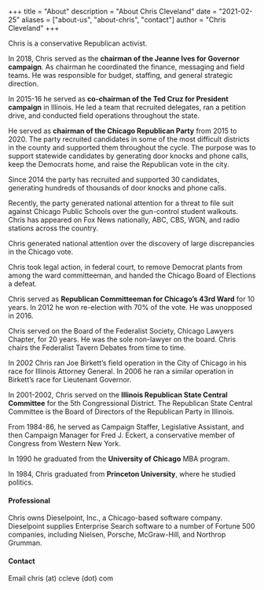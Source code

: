 +++
title = "About"
description = "About Chris Cleveland"
date = "2021-02-25"
aliases = ["about-us", "about-chris", "contact"]
author = "Chris Cleveland"
+++

Chris is a conservative Republican activist.

 In 2018, Chris served as the **chairman of the Jeanne Ives for Governor campaign**. As chairman he coordinated the finance, messaging and field teams. He was responsible for budget, staffing, and general strategic direction.

In 2015-16 he served as **co-chairman of the Ted Cruz for President campaign** in Illinois. He led a team that recruited delegates, ran a petition drive, and conducted field operations throughout the state.

He served as **chairman of the Chicago Republican Party** from 2015 to 2020. The party recruited candidates in some of the most difficult districts in the county and supported them throughout the cycle. The purpose was to support statewide candidates by generating door knocks and phone calls, keep the Democrats home, and raise the Republican vote in the city.

Since 2014 the party has recruited and supported 30 candidates, generating hundreds of thousands of door knocks and phone calls.

Recently, the party generated national attention for a threat to file suit against Chicago Public Schools over the gun-control student walkouts. Chris has appeared on Fox News nationally, ABC, CBS, WGN, and radio stations across the country.

Chris generated national attention over the discovery of large discrepancies in the Chicago vote.

Chris took legal action, in federal court, to remove Democrat plants from among the ward committeeman, and handed the Chicago Board of Elections a defeat.

Chris served as **Republican Committeeman for Chicago’s 43rd Ward** for 10 years. In 2012 he won re-election with 70% of the vote. He was unopposed in 2016.

Chris served on the Board of the Federalist Society, Chicago Lawyers Chapter, for 20 years. He was the sole non-lawyer on the board. Chris chairs the Federalist Tavern Debates from time to time.

In 2002 Chris ran Joe Birkett’s field operation in the City of Chicago in his race for Illinois Attorney General. In 2006 he ran a similar operation in Birkett’s race for Lieutenant Governor.

In 2001-2002, Chris served on the **Illinois Republican State Central Committee** for the 5th Congressional District. The Republican State Central Committee is the Board of Directors of the Republican Party in Illinois.

From 1984-86, he served as Campaign Staffer, Legislative Assistant, and then Campaign Manager for Fred J. Eckert, a conservative member of Congress from Western New York.

In 1990 he graduated from the **University of Chicago** MBA program.

In 1984, Chris graduated from **Princeton University**, where he studied politics.


#### Professional

Chris owns Dieselpoint, Inc., a Chicago-based software company. Dieselpoint supplies Enterprise Search software to a number of Fortune 500 companies, including Nielsen, Porsche, McGraw-Hill, and Northrop Grumman.

#### Contact

Email chris (at) ccleve (dot) com